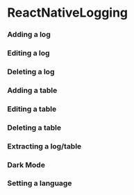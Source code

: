 # ReactNativeLogging

### Adding a log



### Editing  a log



### Deleting a log



### Adding a table



### Editing a table



### Deleting a table



### Extracting a log/table



### Dark Mode



### Setting a language




